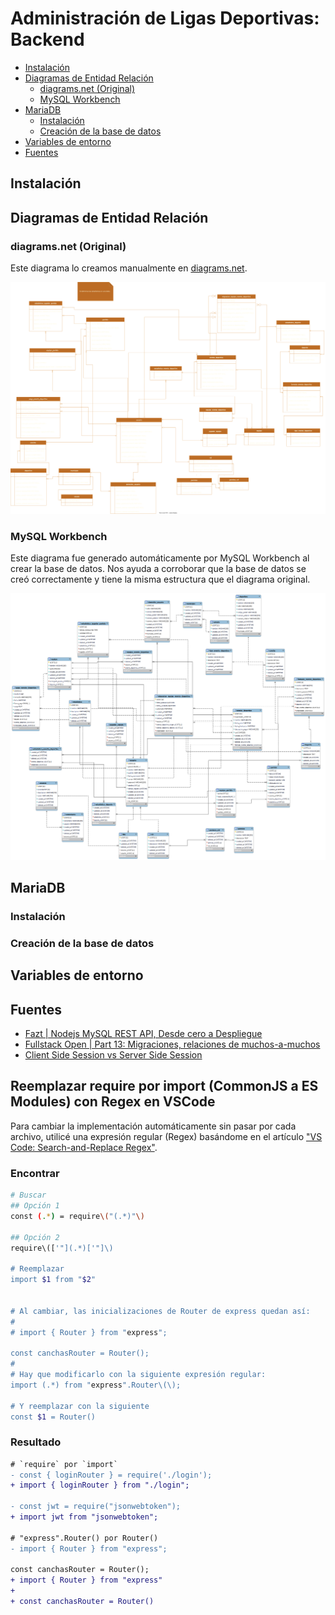 # Administración de Ligas Deportivas: Backend

- [Instalación](#instalación)
- [Diagramas de Entidad Relación](#diagramas-de-entidad-relación)
  - [diagrams.net (Original)](#diagramsnet-original)
  - [MySQL Workbench](#mysql-workbench)
- [MariaDB](#mariadb)
  - [Instalación](#instalación-1)
  - [Creación de la base de datos](#creación-de-la-base-de-datos)
- [Variables de entorno](#variables-de-entorno)
- [Fuentes](#fuentes)

## Instalación

## Diagramas de Entidad Relación

### diagrams.net (Original)

Este diagrama lo creamos manualmente en [diagrams.net](https://app.diagrams.net/).

![Diagrama Entidad Relación](diagrams/entidad-relacion/diagrams-net/ALD_Diagrama-ER_24-OCT-2022.drawio.svg)

### MySQL Workbench

Este diagrama fue generado automáticamente por MySQL Workbench al crear la base
de datos. Nos ayuda a corroborar que la base de datos se creó correctamente y
tiene la misma estructura que el diagrama original.

![Diagrama Entidad Relación](diagrams/entidad-relacion/mysql-workbench/diagrama-entidad-relacion-final_21-NOV-2022.png)

## MariaDB

### Instalación

### Creación de la base de datos

## Variables de entorno

## Fuentes

- [Fazt | Nodejs MySQL REST API, Desde cero a Despliegue](https://www.youtube.com/watch?v=3dSkc-DIM74&t=2413s)
- [Fullstack Open | Part 13: Migraciones, relaciones de muchos-a-muchos](https://fullstackopen.com/es/part13/migraciones_relaciones_de_muchos_a_muchos#relaciones-de-muchos-a-muchos)
- [Client Side Session vs Server Side Session](https://medium.com/@tiff.sage/client-side-session-vs-server-side-session-d506f5408e8c)

## Reemplazar require por import (CommonJS a ES Modules) con Regex en VSCode

Para cambiar la implementación automáticamente sin pasar por cada archivo,
utilicé una expresión regular (Regex) basándome en el artículo ["VS Code: Search-and-Replace Regex"](https://dev.to/rfornal/vs-code-search-and-replace-regex-mn2).

### Encontrar

```bash
# Buscar
## Opción 1
const (.*) = require\("(.*)"\)

## Opción 2
require\(['"](.*)['"]\)

# Reemplazar
import $1 from "$2"


# Al cambiar, las inicializaciones de Router de express quedan así:
#
# import { Router } from "express";

const canchasRouter = Router();
#
# Hay que modificarlo con la siguiente expresión regular:
import (.*) from "express".Router\(\);

# Y reemplazar con la siguiente
const $1 = Router()
```

### Resultado

```diff
# `require` por `import`
- const { loginRouter } = require('./login');
+ import { loginRouter } from "./login";

- const jwt = require("jsonwebtoken");
+ import jwt from "jsonwebtoken";

# "express".Router() por Router()
- import { Router } from "express";

const canchasRouter = Router();
+ import { Router } from "express"
+
+ const canchasRouter = Router()
```
